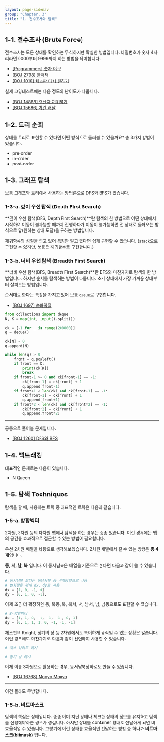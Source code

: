 ```yaml
---
layout: page-sidenav
group: "Chapter. 3"
title: "1. 전수조사와 탐색"
---
```


## 1-1. 전수조사 (Brute Force)

전수조사는 모든 상태를 확인하는 무식하지만 확실한 방법입니다. 비밀번호가 숫자 4자리라면 0000부터 9999까지 하는 방법을 의미합니다.

- [[Programmers] 숫자 야구](https://programmers.co.kr/learn/courses/30/lessons/42841)
- [[BOJ 2798] 블랙잭](https://www.acmicpc.net/problem/2798)
- [[BOJ 1018] 체스판 다시 칠하기](https://www.acmicpc.net/problem/1018)

실제 코딩테스트에는 다음 정도의 난이도가 나옵니다.

- [[BOJ 14888] 연산자 끼워넣기](https://www.acmicpc.net/problem/14888) 
- [[BOJ 15686] 치킨 배달](https://www.acmicpc.net/problem/15686)


## 1-2. 트리 순회

상태를 트리로 표현할 수 있다면 어떤 방식으로 둘러볼 수 있을까요? 총 3가지 방법이 있습니다.

- pre-order
- in-order
- post-order

## 1-3. 그래프 탐색

보통 그래프와 트리에서 사용하는 방법론으로 DFS와 BFS가 있습니다.

### 1-3-a. 깊이 우선 탐색 (Depth First Search)

**깊이 우선 탐색(DFS, Depth First Search)**란 탐색의 한 방법으로 어떤 상태에서 시작하여 이동이 불가능할 때까지 진행하다가 이동이 불가능하면 전 상태로 돌아오는 방식으로 답(원하는 상태 도달)을 구하는 방법입니다.

재귀함수의 성질을 띄고 있어 특징만 알고 있다면 쉽게 구현할 수 있습니다. (`stack`으로 구현할 수 있지만, 보통은 재귀함수로 구현합니다.)

### 1-3-b. 너비 우선 탐색 (Breadth First Search)

**너비 우선 탐색(BFS, Breadth First Search)**란 DFS와 마찬가지로 탐색의 한 방법입니다. 하지만 순서를 탐색하는 방법이 다릅니다. 초기 상태에서 가장 가까운 상태부터 살펴보는 방법입니다.

순서대로 한다는 특징을 가지고 있어 보통 `queue`로 구현합니다.

- [[BOJ 1697] 숨바꼭질](https://www.acmicpc.net/problem/1697)

``` py
from collections import deque
N, K = map(int, input().split())

ck = [-1 for _ in range(200000)]
q = deque()

ck[N] = 0
q.append(N)

while len(q) > 0:
    front = q.popleft()
    if front == K:
        print(ck[K])
        break
    if front-1 >= 0 and ck[front-1] == -1:
        ck[front-1] = ck[front] + 1
        q.append(front-1)
    if front+1 < len(ck) and ck[front+1] == -1:
        ck[front+1] = ck[front] + 1
        q.append(front+1)
    if front*2 < len(ck) and ck[front*2] == -1:
        ck[front*2] = ck[front] + 1
        q.append(front*2)
```

---

공통으로 풀어볼 문제입니다.

- [[BOJ 1260] DFS와 BFS](https://www.acmicpc.net/problem/1260)


## 1-4. 백트래킹

대표적인 문제로는 다음이 있습니다.

- N Queen

## 1-5. 탐색 Techniques

탐색을 할 때, 사용하는 트릭 중 대표적인 트릭은 다음과 같습니다.

### 1-5-a. 방향벡터

2차원, 3차원 등의 다차원 맵에서 탐색을 하는 경우는 종종 있습니다.
이런 경우에는 맵의 공간을 효과적으로 접근할 수 있는 방법이 필요합니다.

우선 2차원 배열을 바탕으로 생각해보겠습니다. 2차원 배열에서 갈 수 있는 방향은 **총 4개**입니다.

**동, 서, 남, 북** 입니다. 이 동서남북은 배열을 기준으로 본다면 다음과 같이 쓸 수 있습니다.

``` python
# 동서남북 보다는 동남서북 등 시계방향으로 사용
# 변화량을 위해 dx, dy로 사용
dx = [1, 0, -1, 0]
dy = [0, 1, 0, -1], 
```

이제 조금 더 확장하면 동, 북동, 북, 북서, 서, 남서, 남, 남동으로도 표현할 수 있습니다.

``` python
# 8-방향벡터
dx = [1, 1, 0, -1, -1, -1 , 0, 1]
dy = [0, 1, 1, 1, 0, -1, -1, -1]
```

체스판의 Knight, 장기의 상 등 2차원에서도 특이하게 움직일 수 있는 상황은 많습니다. 이런 경우에도 마찬가지로 다음과 같이 선언하여 사용할 수 있습니다.

``` python
# 체스 나이트 예시

# 장기 상 예시
```

이제 이를 3차원으로 활용하는 경우, 동서남북상하로도 만들 수 있습니다.

- [[BOJ 16768] Mooyo Mooyo](https://acmicpc.net/problem/16768)

---

이건 몰라도 무방합니다.

### 1-5-b. 비트마스크

탐색의 핵심은 상태입니다. 종종 이미 지난 상태나 체크한 상태의 정보를 유지하고 탐색을 진행해야하는 경우가 생깁니다.
하지만 상태를 container 형태로 전달하게 되면 비효율적일 수 있습니다. 그렇기에 이런 상태를 효율적인 전달하는 방법 중 하나가 **비트마스크(bitmask)** 입니다.

